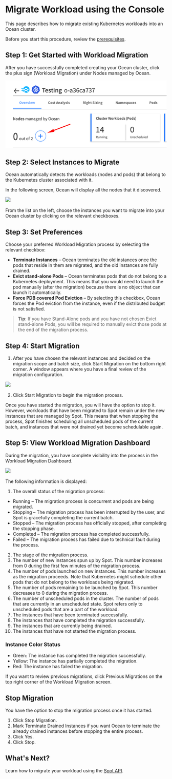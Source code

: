 # Migrate Workload using the Console

This page describes how to migrate existing Kubernetes workloads into an Ocean cluster.

Before you start this procedure, review the [prerequisites](ocean/tutorials/migrate-workload?id=prerequisites).

## Step 1: Get Started with Workload Migration

After you have successfully completed creating your Ocean cluster, click the plus sign (Workload Migration) under Nodes managed by Ocean.

<img src="/ocean/_media/migrate-workload-ui.png" />

## Step 2: Select Instances to Migrate

Ocean automatically detects the workloads (nodes and pods) that belong to the Kubernetes cluster associated with it.

In the following screen, Ocean will display all the nodes that it discovered.

<img src="/ocean/_media/tutorials-migrate-workload-02.png" />

From the list on the left, choose the instances you want to migrate into your Ocean cluster by clicking on the relevant checkboxes.

## Step 3: Set Preferences

Choose your preferred Workload Migration process by selecting the relevant checkbox:

* **Terminate Instances** – Ocean terminates the old instances once the pods that reside in them are migrated, and the old instances are fully drained.
* **Evict stand-alone Pods** – Ocean terminates pods that do not belong to a Kubernetes deployment. This means that you would need to launch the pod manually (after the migration) because there is no object that can launch it automatically.
* **Force PDB covered Pod Eviction** – By selecting this checkbox, Ocean forces the Pod eviction from the instance, even if the distributed budget is not satisfied.

> **Tip**: If you have Stand-Alone pods and you have not chosen Evict stand-alone Pods, you will be required to manually evict those pods at the end of the migration process.

## Step 4: Start Migration

1. After you have chosen the relevant instances and decided on the migration scope and batch size, click Start Migration on the bottom right corner. A window appears where you have a final review of the migration configuration.

<img src="/ocean/_media/tutorials-migrate-workload-03.png" />

2. Click Start Migration to begin the migration process.

Once you have started the migration, you will have the option to stop it. However, workloads that have been migrated to Spot remain under the new instances that are managed by Spot. This means that when stopping the process, Spot finishes scheduling all unscheduled pods of the current batch, and instances that were not drained yet become schedulable again.

## Step 5: View Workload Migration Dashboard

During the migration, you have complete visibility into the process in the Workload Migration Dashboard.

<img src="/ocean/_media/tutorials-migrate-workload-04.png" />

The following information is displayed:

1. The overall status of the migration process:
* Running – The migration process is concurrent and pods are being migrated.
* Stopping – The migration process has been interrupted by the user, and Spot is gracefully completing the current batch.
* Stopped – The migration process has officially stopped, after completing the stopping phase.
* Completed – The migration process has completed successfully.
* Failed – The migration process has failed due to technical fault during the process.
2. The stage of the migration process.
3. The number of new instances spun up by Spot. This number increases from 0 during the first few minutes of the migration process.
4. The number of pods launched on new instances. This number increases as the migration proceeds. Note that Kubernetes might schedule other pods that do not belong to the workloads being migrated.
5. The number of pods remaining to be launched by Spot. This number decreases to 0 during the migration process.
6. The number of unscheduled pods in the cluster. The number of pods that are currently in an unscheduled state. Spot refers only to unscheduled pods that are a part of the workload.
7. The instances that have been terminated successfully.
8. The instances that have completed the migration successfully.
9. The instances that are currently being drained.
10. The instances that have not started the migration process.

### Instance Color Status

* Green: The instance has completed the migration successfully.
* Yellow: The instance has partially completed the migration.
* Red: The instance has failed the migration.

If you want to review previous migrations, click Previous Migrations on the top right corner of the Workload Migration screen.

## Stop Migration

You have the option to stop the migration process once it has started.

1. Click Stop Migration.  
2. Mark Terminate Drained Instances if you want Ocean to terminate the already drained instances before stopping the entire process.
3. Click Yes.
4. Click Stop.

## What's Next?

Learn how to migrate your workload using the [Spot API](ocean/tutorials/migrate-workload-via-api).
